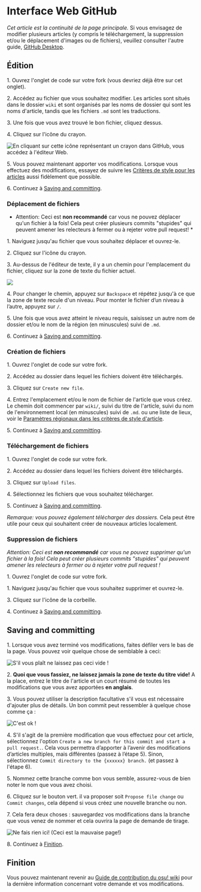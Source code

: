 # Interface Web GitHub

*Cet article est la continuité de la page principale.* Si vous envisagez de modifier plusieurs articles (y compris le téléchargement, la suppression et/ou le déplacement d'images ou de fichiers), veuillez consulter l'autre guide, [GitHub Desktop](/wiki/osu!_wiki_Contribution_Guide/GitHub_Desktop).

## Édition

1\. Ouvrez l'onglet de code sur votre fork (vous devriez déjà être sur cet onglet).

2\. Accédez au fichier que vous souhaitez modifier. Les articles sont situés dans le dossier `wiki` et sont organisés par les noms de dossier qui sont les noms d'article, tandis que les fichiers `.md` sont les traductions.

3\. Une fois que vous avez trouvé le bon fichier, cliquez dessus.

4\. Cliquez sur l'icône du crayon.

![](img/online-editing.jpg "En cliquant sur cette icône représentant un crayon dans GitHub, vous accédez à l'éditeur Web.")

5\. Vous pouvez maintenant apporter vos modifications. Lorsque vous effectuez des modifications, essayez de suivre les [Critères de style pour les articles](/wiki/ASC) aussi fidèlement que possible.

6\. Continuez à [Saving and committing](#saving-and-committing).

### Déplacement de fichiers

- Attention: Ceci est **non recommandé** car vous ne pouvez déplacer qu'un fichier à la fois! Cela peut créer plusieurs commits "stupides" qui peuvent amener les relecteurs à fermer ou à rejeter votre pull request! *

1\. Naviguez jusqu'au fichier que vous souhaitez déplacer et ouvrez-le.

2\. Cliquez sur l'icône du crayon.

3\. Au-dessus de l'éditeur de texte, il y a un chemin pour l'emplacement du fichier, cliquez sur la zone de texte du fichier actuel.

![](img/online-move.jpg)

4\. Pour changer le chemin, appuyez sur `Backspace` et répétez jusqu'à ce que la zone de texte recule d'un niveau. Pour monter le fichier d’un niveau à l’autre, appuyez sur `/`.

5\. Une fois que vous avez atteint le niveau requis, saisissez un autre nom de dossier et/ou le nom de la région (en minuscules) suivi de `.md`.

6\. Continuez à [Saving and committing](#saving-and-committing).

### Création de fichiers

1\. Ouvrez l'onglet de code sur votre fork.

2\. Accédez au dossier dans lequel les fichiers doivent être téléchargés.

3\. Cliquez sur `Create new file`.

4\. Entrez l'emplacement et/ou le nom de fichier de l'article que vous créez. Le chemin doit commencer par `wiki/`, suivi du titre de l'article, suivi du nom de l'environnement local (en minuscules) suivi de `.md`. ou une liste de lieux, voir le [Paramètres régionaux dans les critères de style d'article](/wiki/ASC#locales).

5\. Continuez à [Saving and committing](#saving-and-committing).

### Téléchargement de fichiers

1\. Ouvrez l'onglet de code sur votre fork.

2\. Accédez au dossier dans lequel les fichiers doivent être téléchargés.

3\. Cliquez sur `Upload files`.

4\. Sélectionnez les fichiers que vous souhaitez télécharger.

5\. Continuez à [Saving and committing](#saving-and-committing).

*Remarque: vous pouvez également télécharger des dossiers.* Cela peut être utile pour ceux qui souhaitent créer de nouveaux articles localement.

### Suppression de fichiers

*Attention: Ceci est **non recommandé** car vous ne pouvez supprimer qu'un fichier à la fois! Cela peut créer plusieurs commits "stupides" qui peuvent amener les relecteurs à fermer ou à rejeter votre pull request !*

1\. Ouvrez l'onglet de code sur votre fork.

1\. Naviguez jusqu'au fichier que vous souhaitez supprimer et ouvrez-le.

3\. Cliquez sur l'icône de la corbeille.

4\. Continuez à [Saving and committing](#saving-and-committing).

## Saving and committing

1\. Lorsque vous avez terminé vos modifications, faites défiler vers le bas de la page. Vous pouvez voir quelque chose de semblable à ceci:

![](img/online-commit-changes-empty.jpg "S'il vous plaît ne laissez pas ceci vide !")

2\. **Quoi que vous fassiez, ne laissez jamais la zone de texte du titre vide!** A la place, entrez le titre de l'article et un court résumé de toutes les modifications que vous avez apportées **en anglais**.

3\. Vous pouvez utiliser la description facultative s'il vous est nécessaire d'ajouter plus de détails. Un bon commit peut ressembler à quelque chose comme ça :

![](img/online-commit-changes-filled.jpg "C'est ok !")

4\. S'il s'agit de la première modification que vous effectuez pour cet article, sélectionnez l'option `Create a new branch for this commit and start a pull request.`. Cela vous permettra d’apporter à l’avenir des modifications d’articles multiples, mais différentes (passez à l’étape 5). Sinon, sélectionnez `Commit directory to the {xxxxxx} branch.` (et passez à l'étape 6).

5\. Nommez cette branche comme bon vous semble, assurez-vous de bien noter le nom que vous avez choisi.

6\. Cliquez sur le bouton vert. il va proposer soit `Propose file change` ou `Commit changes`, cela dépend si vous créez une nouvelle branche ou non.

7\. Cela fera deux choses : sauvegardez vos modifications dans la branche que vous venez de nommer et cela ouvrira la page de demande de tirage.

![](img/pull-request-pippi-osu--osu-wiki.jpg "Ne fais rien ici! (Ceci est la mauvaise page!)")

8\. Continuez à [Finition](#finition).

## Finition

Vous pouvez maintenant revenir au [Guide de contribution du osu! wiki](/wiki/osu!_wiki_Contribution_Guide#finition) pour la dernière information concernant votre demande et vos modifications.
